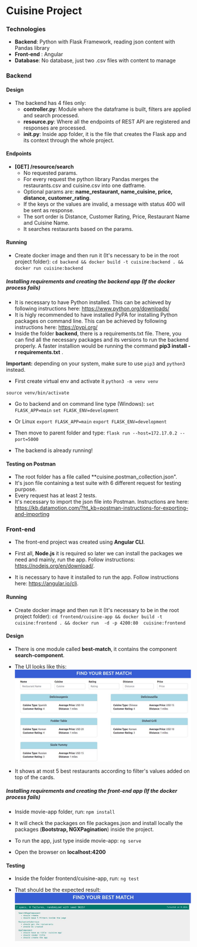 # Cuisine Project

### Technologies

- **Backend**: Python with Flask Framework, reading json content with Pandas library
- **Front-end** : Angular
- **Database**: No database, just two .csv files with content to manage


### Backend

#### Design
+ The backend has 4 files only:
	* **controller.py**:  Module where the dataframe is built, filters are applied and search processed.
	* **resource.py**:  Where all the endpoints of REST API are registered and responses are processed.
	* **__init__.py**: Inside app folder, it is the file that creates the Flask app and its context through the whole project. 

#### Endpoints
- **[GET] /resource/search**
	- No requested params.
	- For every request the python library Pandas merges the restaurants.csv and cuisine.csv into one datframe. 
	- Optional params are: **name_restaurant, name_cuisine, price, distance, customer_rating**.
	- If the keys or the values are invalid, a message with status 400 will be sent as response.
	- The sort order is Distance, Customer Rating, Price, Restaurant Name and Cuisine Name.
	- It searches restaurants based on the params.

#### Running
- Create docker image and then run it (It's necessary to be in the root project folder):
`cd backend && docker build -t cuisine:backend . && docker run cuisine:backend`

##### Installing requirements and creating the backend app (**If the docker process fails**)
- It is necessary to have Python installed. This can be achieved by following instructions here:  https://www.python.org/downloads/
- It is higly recommended to have installed PyPA for installing Python packages on command line. This can be achieved by following instructions here: https://pypi.org/
- Inside the folder **backend**, there is a requirements.txt file.  There, you can find all the necessary packages and its versions to run the backend properly. A faster installion would be running the command **pip3 install -r requirements.txt** .

__Important:__ depending on your system, make sure to use `pip3` and `python3` instead.

- First create virtual env and activate it
`python3 -m venv venv`

`source venv/bin/activate`

- Go to backend and on command line type (Windows):
`set FLASK_APP=main`
`set FLASK_ENV=development`

- Or Linux
`export FLASK_APP=main`
`export FLASK_ENV=development`

- Then move to parent folder and type:
`flask run --host=172.17.0.2 --port=5000`

- The backend is already running!

#### Testing on Postman

- The root folder has a file called **cuisine.postman_collection.json".
- It's json file containing a test suite with 6 different request for testing purpose.
- Every request has at least 2 tests.
- It's necessary to import the json file into Postman. Instructions are here: https://kb.datamotion.com/?ht_kb=postman-instructions-for-exporting-and-importing


### Front-end

- The front-end project was created using **Angular CLI**.
- First all, **Node.js** it is required so later we can install the packages we need and mainly, run the app. Follow instructions: https://nodejs.org/en/download/.

- It is necessary to have it installed to run the app. Follow instructions here:  https://angular.io/cli.

#### Running 

- Create docker image and then run it (It's necessary to be in the root project folder):
`cd frontend/cuisine-app && docker build -t cuisine:frontend . && docker run  -d -p 4200:80  cuisine:frontend`

#### Design

- There is one module called **best-match**, it contains the component **search-component**.
- The UI looks like this:
![Alt text](ui.jpg)

- It shows at most 5 best restaurants according to filter's values added on top of the cards.


##### Installing requirements and creating the front-end app (**If the docker process fails**)
- Inside movie-app folder, run:
`npm install`

- It will check the packages on file packages.json and install locally the packages (**Bootstrap, NGXPagination**) inside the project.

- To run the app, just type inside movie-app:
	 `ng serve`

- Open the browser on **localhost:4200**

#### Testing

- Inside the folder frontend/cuisine-app, run:
`ng test`

- That should be the expected result:
![Alt text](test.jpg)